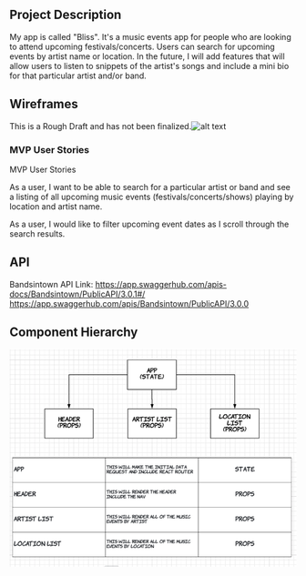 ## Project Description

My app is called "Bliss". It's a music events app for people who are looking to attend upcoming festivals/concerts. Users can search for upcoming events by artist name or location. In the future, I will add features that will allow users to listen to snippets of the artist's songs and include a mini bio for that particular artist and/or band.


## Wireframes
This is a Rough Draft and has not been finalized.![alt text](https://user-images.githubusercontent.com/60417740/80343021-099c8000-881a-11ea-94e4-63d847786c1b.png "This is a Rough Draft and has not been finalized.")


### MVP User Stories

MVP User Stories

As a user, I want to be able to search for a particular artist or band and see a listing of all upcoming music events (festivals/concerts/shows) playing by location and artist name.

As a user, I would like to filter upcoming event dates as I scroll through the search results.


## API

Bandsintown API Link:
https://app.swaggerhub.com/apis-docs/Bandsintown/PublicAPI/3.0.1#/
https://app.swaggerhub.com/apis/Bandsintown/PublicAPI/3.0.0


## Component Hierarchy

![alt text](https://github.com/ErnestineMoreno/MusicEventsSearchApp/blob/master/Component%20Hierarchy.png "Component Hierarchy")
